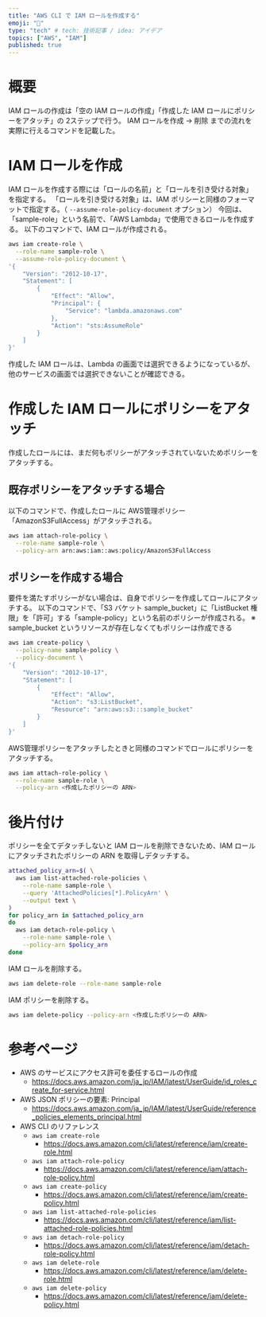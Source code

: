 ```yaml
---
title: "AWS CLI で IAM ロールを作成する"
emoji: "🔧"
type: "tech" # tech: 技術記事 / idea: アイデア
topics: ["AWS", "IAM"]
published: true
---
```


# 概要

IAM ロールの作成は「空の IAM ロールの作成」「作成した IAM ロールにポリシーをアタッチ」の 2ステップで行う。
IAM ロールを作成 → 削除 までの流れを実際に行えるコマンドを記載した。

# IAM ロールを作成

IAM ロールを作成する際には「ロールの名前」と「ロールを引き受ける対象」を指定する。
「ロールを引き受ける対象」は、IAM ポリシーと同様のフォーマットで指定する。（ `--assume-role-policy-document` オプション）
今回は、「sample-role」という名前で、「AWS Lambda」で使用できるロールを作成する。
以下のコマンドで、IAM ロールが作成される。

```bash
aws iam create-role \
  --role-name sample-role \
  --assume-role-policy-document \
'{
    "Version": "2012-10-17",
    "Statement": [
        {
            "Effect": "Allow",
            "Principal": {
                "Service": "lambda.amazonaws.com"
            },
            "Action": "sts:AssumeRole"
        }
    ]
}'
```

作成した IAM ロールは、Lambda の画面では選択できるようになっているが、他のサービスの画面では選択できないことが確認できる。


# 作成した IAM ロールにポリシーをアタッチ

作成したロールには、まだ何もポリシーがアタッチされていないためポリシーをアタッチする。

## 既存ポリシーをアタッチする場合

以下のコマンドで、作成したロールに AWS管理ポリシー「AmazonS3FullAccess」がアタッチされる。

```bash
aws iam attach-role-policy \
  --role-name sample-role \
  --policy-arn arn:aws:iam::aws:policy/AmazonS3FullAccess
```


## ポリシーを作成する場合

要件を満たすポリシーがない場合は、自身でポリシーを作成してロールにアタッチする。
以下のコマンドで、「S3 バケット sample_bucket」に「ListBucket 権限」を「許可」する「sample-policy」という名前のポリシーが作成される。
※ sample_bucket というリソースが存在しなくてもポリシーは作成できる

```bash
aws iam create-policy \
  --policy-name sample-policy \
  --policy-document \
'{
    "Version": "2012-10-17",
    "Statement": [
        {
            "Effect": "Allow",
            "Action": "s3:ListBucket",
            "Resource": "arn:aws:s3:::sample_bucket"
        }
    ]
}'
```

AWS管理ポリシーをアタッチしたときと同様のコマンドでロールにポリシーをアタッチする。

```bash
aws iam attach-role-policy \
  --role-name sample-role \
  --policy-arn <作成したポリシーの ARN>
```

# 後片付け

ポリシーを全てデタッチしないと IAM ロールを削除できないため、IAM ロールにアタッチされたポリシーの ARN を取得しデタッチする。

```bash
attached_policy_arn=$( \
  aws iam list-attached-role-policies \
    --role-name sample-role \
    --query 'AttachedPolicies[*].PolicyArn' \
    --output text \
)
for policy_arn in $attached_policy_arn
do
  aws iam detach-role-policy \
    --role-name sample-role \
    --policy-arn $policy_arn
done
```

IAM ロールを削除する。

```bash
aws iam delete-role --role-name sample-role
```

IAM ポリシーを削除する。

```bash
aws iam delete-policy --policy-arn <作成したポリシーの ARN>
```

# 参考ページ

- AWS のサービスにアクセス許可を委任するロールの作成
    - https://docs.aws.amazon.com/ja_jp/IAM/latest/UserGuide/id_roles_create_for-service.html
- AWS JSON ポリシーの要素: Principal
    - https://docs.aws.amazon.com/ja_jp/IAM/latest/UserGuide/reference_policies_elements_principal.html
- AWS CLI のリファレンス
    - `aws iam create-role`
        - https://docs.aws.amazon.com/cli/latest/reference/iam/create-role.html
    - `aws iam attach-role-policy`
        - https://docs.aws.amazon.com/cli/latest/reference/iam/attach-role-policy.html
    - `aws iam create-policy`
        - https://docs.aws.amazon.com/cli/latest/reference/iam/create-policy.html
    - `aws iam list-attached-role-policies`
        - https://docs.aws.amazon.com/cli/latest/reference/iam/list-attached-role-policies.html
    - `aws iam detach-role-policy`
        - https://docs.aws.amazon.com/cli/latest/reference/iam/detach-role-policy.html
    - `aws iam delete-role`
        - https://docs.aws.amazon.com/cli/latest/reference/iam/delete-role.html
    - `aws iam delete-policy`
        - https://docs.aws.amazon.com/cli/latest/reference/iam/delete-policy.html

